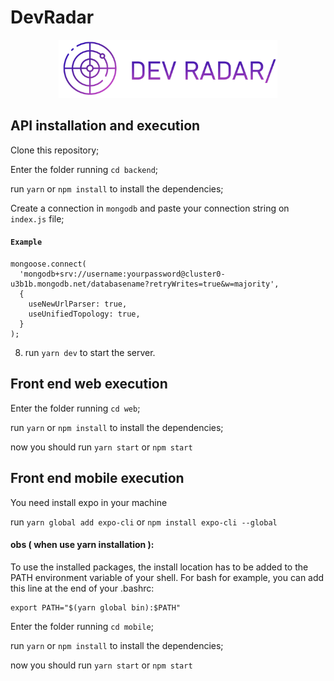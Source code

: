 # DevRadar

<p align="center"> 
<img width=350 src="https://raw.githubusercontent.com/henrique770/DevRadar/master/web/src/assets/devradar_logo.png">
</p>

## API installation and execution

Clone this repository;

Enter the folder running `cd backend`;

run `yarn` or `npm install` to install the dependencies;

Create a connection in `mongodb` and paste your connection string on `index.js` file;

#### `Example`

```
mongoose.connect(
  'mongodb+srv://username:yourpassword@cluster0-u3b1b.mongodb.net/databasename?retryWrites=true&w=majority',
  {
    useNewUrlParser: true,
    useUnifiedTopology: true,
  }
);
```

8. run `yarn dev` to start the server.

## Front end web execution

Enter the folder running `cd web`;

run `yarn` or `npm install` to install the dependencies;

now you should run `yarn start` or `npm start`

## Front end mobile execution

You need install expo in your machine 

run `yarn global add expo-cli` or `npm install expo-cli --global`

#### obs ( when use yarn installation ):
To use the installed packages, the install location has to be added to the PATH environment variable of your shell. For bash for example, you can add this line at the end of your .bashrc:
```
export PATH="$(yarn global bin):$PATH"
```

Enter the folder running `cd mobile`;

run `yarn` or `npm install` to install the dependencies;

now you should run `yarn start` or `npm start`
